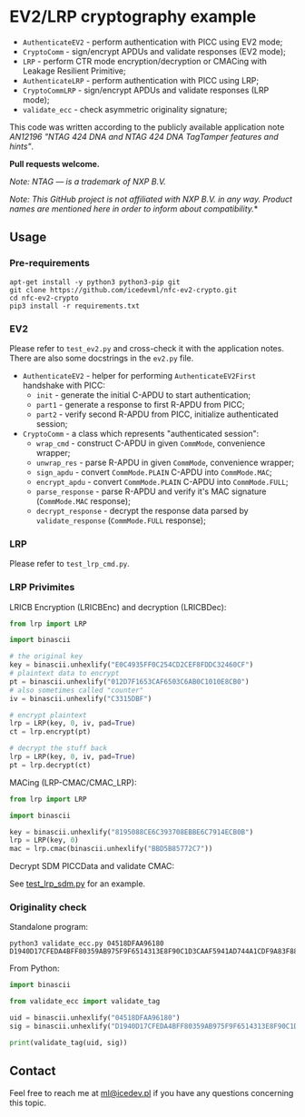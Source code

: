 # EV2/LRP cryptography example

* `AuthenticateEV2` - perform authentication with PICC using EV2 mode;
* `CryptoComm` - sign/encrypt APDUs and validate responses (EV2 mode);
* `LRP` - perform CTR mode encryption/decryption or CMACing with Leakage Resilient Primitive;
* `AuthenticateLRP` - perform authentication with PICC using LRP;
* `CryptoCommLRP` - sign/encrypt APDUs and validate responses (LRP mode);
* `validate_ecc` - check asymmetric originality signature;

This code was written according to the publicly available application note *AN12196 "NTAG 424 DNA and NTAG 424 DNA TagTamper features and hints"*.

**Pull requests welcome.**

*Note: NTAG — is a trademark of NXP B.V.*

*Note: This GitHub project is not affiliated with NXP B.V. in any way. Product names are mentioned here in order to inform about compatibility.**

## Usage
### Pre-requirements
```
apt-get install -y python3 python3-pip git
git clone https://github.com/icedevml/nfc-ev2-crypto.git
cd nfc-ev2-crypto
pip3 install -r requirements.txt
```

### EV2
Please refer to `test_ev2.py` and cross-check it with the application notes. There are also some docstrings in the `ev2.py` file.

* `AuthenticateEV2` - helper for performing `AuthenticateEV2First` handshake with PICC:
  * `init` - generate the initial C-APDU to start authentication;
  * `part1` - generate a response to first R-APDU from PICC;
  * `part2` - verify second R-APDU from PICC, initialize authenticated session;
* `CryptoComm` - a class which represents "authenticated session":
  * `wrap_cmd` - construct C-APDU in given `CommMode`, convenience wrapper;
  * `unwrap_res` - parse R-APDU in given `CommMode`, convenience wrapper;
  * `sign_apdu` - convert `CommMode.PLAIN` C-APDU into `CommMode.MAC`;
  * `encrypt_apdu` - convert `CommMode.PLAIN` C-APDU into `CommMode.FULL`;
  * `parse_response` - parse R-APDU and verify it's MAC signature (`CommMode.MAC` response);
  * `decrypt_response` - decrypt the response data parsed by `validate_response` (`CommMode.FULL` response);

### LRP
Please refer to `test_lrp_cmd.py`.

### LRP Privimites

LRICB Encryption (LRICBEnc) and decryption (LRICBDec):
```python
from lrp import LRP

import binascii

# the original key
key = binascii.unhexlify("E0C4935FF0C254CD2CEF8FDDC32460CF")
# plaintext data to encrypt
pt = binascii.unhexlify("012D7F1653CAF6503C6AB0C1010E8CB0")
# also sometimes called "counter"
iv = binascii.unhexlify("C3315DBF")

# encrypt plaintext
lrp = LRP(key, 0, iv, pad=True)
ct = lrp.encrypt(pt)

# decrypt the stuff back
lrp = LRP(key, 0, iv, pad=True)
pt = lrp.decrypt(ct)
```

MACing (LRP-CMAC/CMAC_LRP):
```python
from lrp import LRP

import binascii

key = binascii.unhexlify("8195088CE6C393708EBBE6C7914ECB0B")
lrp = LRP(key, 0)
mac = lrp.cmac(binascii.unhexlify("BBD5B85772C7"))
```

Decrypt SDM PICCData and validate CMAC:

See [test_lrp_sdm.py](https://github.com/icedevml/nfc-ev2-crypto/blob/master/test_lrp_sdm.py) for an example.

### Originality check
Standalone program:

```
python3 validate_ecc.py 04518DFAA96180 D1940D17CFEDA4BFF80359AB975F9F6514313E8F90C1D3CAAF5941AD744A1CDF9A83F883CAFE0FE95D1939B1B7E47113993324473B785D21
```

From Python:
```python
import binascii

from validate_ecc import validate_tag

uid = binascii.unhexlify("04518DFAA96180")
sig = binascii.unhexlify("D1940D17CFEDA4BFF80359AB975F9F6514313E8F90C1D3CAAF5941AD744A1CDF9A83F883CAFE0FE95D1939B1B7E47113993324473B785D21")

print(validate_tag(uid, sig))
```

## Contact
Feel free to reach me at ml@icedev.pl if you have any questions concerning this topic.
